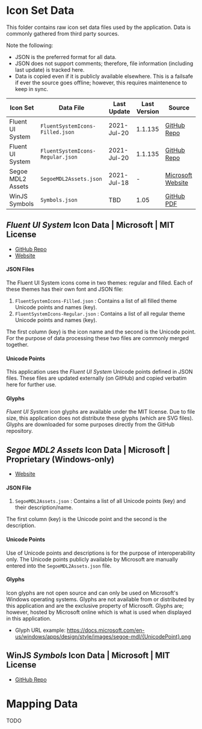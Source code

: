 ﻿# Icon Set Data

This folder contains raw icon set data files used by the application. Data is commonly gathered from third party sources.

Note the following:
 * JSON is the preferred format for all data.
 * JSON does not support comments; therefore, file information (including last update) is tracked here.
 * Data is copied even if it is publicly available elsewhere. This is a failsafe if ever the source goes offline; however, this requires maintenence to keep in sync.

| Icon Set | Data File | Last Update | Last Version | Source |
|----------|-----------|-------------|--------------|--------|
| Fluent UI System  | `FluentSystemIcons-Filled.json`  | 2021-Jul-20 | 1.1.135 | [GitHub Repo](https://github.com/microsoft/fluentui-system-icons/blob/master/fonts/FluentSystemIcons-Filled.json) |
| Fluent UI System  | `FluentSystemIcons-Regular.json` | 2021-Jul-20 | 1.1.135 | [GitHub Repo](https://github.com/microsoft/fluentui-system-icons/blob/master/fonts/FluentSystemIcons-Regular.json) |
| Segoe MDL2 Assets | `SegoeMDL2Assets.json`           | 2021-Jul-18 | -       | [Microsoft Website](https://docs.microsoft.com/en-us/windows/apps/design/style/segoe-ui-symbol-font) |
| WinJS Symbols     | `Symbols.json`                   | TBD         | 1.05    | [GitHub PDF](https://github.com/winjs/winjs/blob/master/src/fonts/SymbolsWinJS.pdf) |

## *Fluent UI System* Icon Data | Microsoft | MIT License

 * [GitHub Repo](https://github.com/microsoft/fluentui-system-icons)
 * [Website](https://developer.microsoft.com/en-us/fluentui#/)

#### JSON Files

The Fluent UI System icons come in two themes: regular and filled.
Each of these themes has their own font and JSON file:

 1. `FluentSystemIcons-Filled.json` : Contains a list of all filled theme Unicode points and names (key).
 2. `FluentSystemIcons-Regular.json` : Contains a list of all regular theme Unicode points and names (key).

The first column (key) is the icon name and the second is the Unicode point. For the purpose of data processing these two files are commonly merged together.

#### Unicode Points

This application uses the *Fluent UI System* Unicode points defined in JSON files. These files are updated externally (on GitHub) and copied verbatim here for further use.

#### Glyphs

*Fluent UI System* icon glyphs are available under the MIT license. Due to file size, this application does not distribute these glyphs (which are SVG files). Glyphs are downloaded for some purposes directly from the GitHub repository.

## *Segoe MDL2 Assets* Icon Data | Microsoft | Proprietary (Windows-only)

 * [Website](https://docs.microsoft.com/en-us/windows/apps/design/style/segoe-ui-symbol-font)

#### JSON File

 1. `SegoeMDL2Assets.json` : Contains a list of all Unicode points (key) and their description/name.

The first column (key) is the Unicode point and the second is the description.

#### Unicode Points

Use of Unicode points and descriptions is for the purpose of interoperability only. The Unicode points publicly available by Microsoft are manually entered into the `SegoeMDL2Assets.json` file.

#### Glyphs

Icon glyphs are not open source and can only be used on Microsoft's Windows operating systems. Glyphs are not available from or distributed by this application and are the exclusive property of Microsoft. Glyphs are; however, hosted by Microsoft online which is what is used when displayed in this application.
 * Glyph URL example: https://docs.microsoft.com/en-us/windows/apps/design/style/images/segoe-mdl/{UnicodePoint}.png

## WinJS *Symbols* Icon Data | Microsoft | MIT License

 * [GitHub Repo](https://github.com/winjs/winjs/tree/master/src/fonts)


# Mapping Data

TODO
